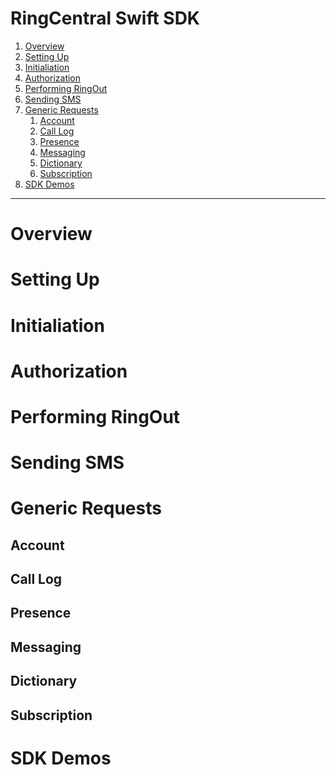RingCentral Swift SDK
=====================

1. [Overview](#overview)
2. [Setting Up](#setting-up)
3. [Initialiation](#initialization)
4. [Authorization](#authorization)
5. [Performing RingOut](#ringOut)
6. [Sending SMS](#sms)
7. [Generic Requests](#requests)
    1. [Account](#account)
    2. [Call Log](#callLog)
    3. [Presence](#presence)
    4. [Messaging](#messaging)
    5. [Dictionary](#dictionary)
    6. [Subscription](#subscription)
8. [SDK Demos](#demos)


***

# Overview

# Setting Up

# Initialiation

# Authorization

# Performing RingOut

# Sending SMS

# Generic Requests

## Account

## Call Log

## Presence

## Messaging

## Dictionary

## Subscription

# SDK Demos